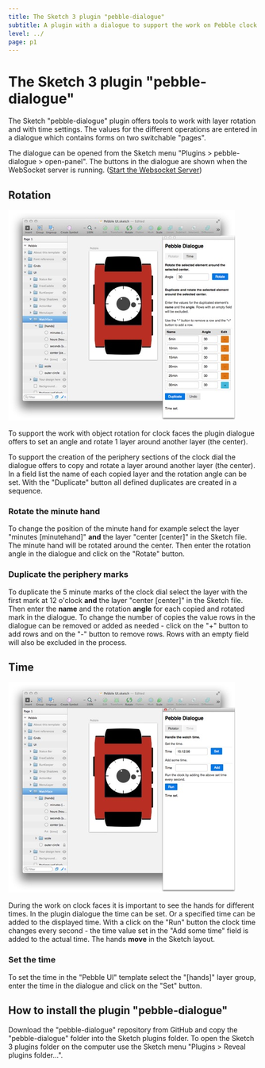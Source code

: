 ```yaml
---
title: The Sketch 3 plugin "pebble-dialogue"
subtitle: A plugin with a dialogue to support the work on Pebble clock faces.
level: ../
page: p1
---
```


# The Sketch 3 plugin "pebble-dialogue"
The Sketch "pebble-dialogue" plugin offers tools to work with layer rotation and with time settings. The values for the different operations are entered in a dialogue which contains forms on two switchable "pages". 

The dialogue can be opened from the Sketch menu "Plugins > pebble-dialogue > open-panel". The buttons in the dialogue are shown when the WebSocket server is running. ([Start the Websocket Server](./wsserver.html#how-to-start-the-node-js-websocket-server))

## Rotation
![Sketch Pebble UI with rotate dialogue](assets/sketch-pebble-UI-with-rotate-dialogue.jpg)

To support the work with object rotation for clock faces the plugin dialogue offers to set an angle and rotate 1 layer around another layer (the center).

To support the creation of the periphery sections of the clock dial the dialogue offers to copy and rotate a layer around another layer (the center). In a field list the name of each copied layer and the rotation angle can be set. With the "Duplicate" button all defined duplicates are created in a sequence.

### Rotate the minute hand
To change the position of the minute hand for example select the layer "minutes [minutehand]" **and** the layer "center [center]" in the Sketch file. The minute hand will be rotated around the center. Then enter the rotation angle in the dialogue and click on the "Rotate" button.

### Duplicate the periphery marks
To duplicate the 5 minute marks of the clock dial select the layer with the first mark at 12 o'clock **and** the layer "center [center]" in the Sketch file. Then enter the **name** and the rotation **angle** for each copied and rotated mark in the dialogue. To change the number of copies the value rows in the dialogue can be removed or added as needed - click on the "+" button to add rows and on the "-" button to remove rows. Rows with an empty field will also be excluded in the process.

## Time
![Sketch Pebble UI with time dialogue](assets/sketch-pebble-UI-with-time-dialogue.jpg)

During the work on clock faces it is important to see the hands for different times. In the plugin dialogue the time can be set. Or a specified time can be added to the displayed time. With a click on the "Run" button the clock time changes every second - the time value set in the "Add some time" field is added to the actual time. The hands **move** in the Sketch layout.

### Set the time
To set the time in the "Pebble UI" template select the "[hands]" layer group, enter the time in the dialogue and click on the "Set" button.

## How to install the plugin "pebble-dialogue"
Download the "pebble-dialogue" repository from GitHub and copy the "pebble-dialogue" folder into the Sketch plugins folder. To open the Sketch 3 plugins folder on the computer use the Sketch menu "Plugins > Reveal plugins folder...".